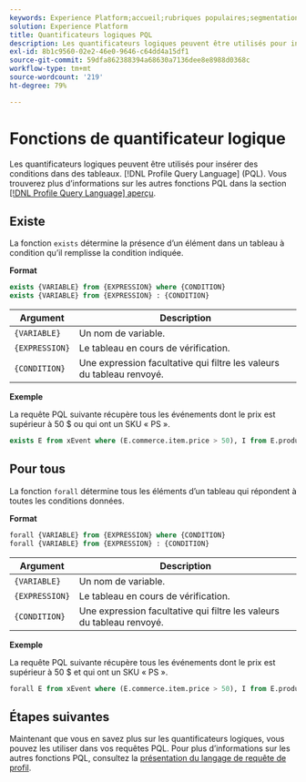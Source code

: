 ```yaml
---
keywords: Experience Platform;accueil;rubriques populaires;segmentation;Segmentation;Segmentation Service;pql;PQL;langage de requête de profil;quantificateurs logiques;quantificateur logique
solution: Experience Platform
title: Quantificateurs logiques PQL
description: Les quantificateurs logiques peuvent être utilisés pour insérer des conditions dans des tableaux dans le langage de requête de profil (PQL).
exl-id: 8b1c9560-02e2-46e0-9646-c64dd4a15df1
source-git-commit: 59dfa862388394a68630a7136dee8e8988d0368c
workflow-type: tm+mt
source-wordcount: '219'
ht-degree: 79%

---
```


# Fonctions de quantificateur logique

Les quantificateurs logiques peuvent être utilisés pour insérer des conditions dans des tableaux. [!DNL Profile Query Language] (PQL). Vous trouverez plus d’informations sur les autres fonctions PQL dans la section [[!DNL Profile Query Language] aperçu](./overview.md).

## Existe

La fonction `exists` détermine la présence d’un élément dans un tableau à condition qu’il remplisse la condition indiquée.

**Format**

```sql
exists {VARIABLE} from {EXPRESSION} where {CONDITION}
exists {VARIABLE} from {EXPRESSION} : {CONDITION}
```

| Argument | Description |
| ---------- | ----------- |
| `{VARIABLE}` | Un nom de variable. |
| `{EXPRESSION}` | Le tableau en cours de vérification. |
| `{CONDITION}` | Une expression facultative qui filtre les valeurs du tableau renvoyé. |

**Exemple**

La requête PQL suivante récupère tous les événements dont le prix est supérieur à 50 $ ou qui ont un SKU « PS ».

```sql
exists E from xEvent where (E.commerce.item.price > 50), I from E.productListItems where I.SKU = "PS"
```

## Pour tous

La fonction `forall` détermine tous les éléments d’un tableau qui répondent à toutes les conditions données.

**Format**

```sql
forall {VARIABLE} from {EXPRESSION} where {CONDITION}
forall {VARIABLE} from {EXPRESSION} : {CONDITION}
```

| Argument | Description |
| ---------- | ----------- |
| `{VARIABLE}` | Un nom de variable. |
| `{EXPRESSION}` | Le tableau en cours de vérification. |
| `{CONDITION}` | Une expression facultative qui filtre les valeurs du tableau renvoyé. |

**Exemple**

La requête PQL suivante récupère tous les événements dont le prix est supérieur à 50 $ et qui ont un SKU « PS ».

```sql
forall E from xEvent where (E.commerce.item.price > 50), I from E.productListItems where I.SKU = "PS"
```

## Étapes suivantes

Maintenant que vous en savez plus sur les quantificateurs logiques, vous pouvez les utiliser dans vos requêtes PQL. Pour plus d’informations sur les autres fonctions PQL, consultez la [présentation du langage de requête de profil](./overview.md).
